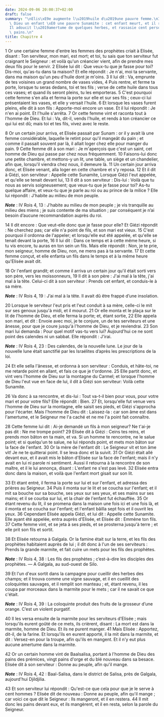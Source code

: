 ```yaml
---
date: 2024-09-06 20:00:37+02:00
draft: false
summary: "\nElis\xE9e augmente l\u2019huile d\u2019une pauvre femme.\nIl obtient de\
  \ Dieu un enfant \xE0 une pauvre Sunamite : cet enfant meurt, et il ressuscite.\n\
  Il adoucit l\u2019amertume de quelques herbes, et rassasie cent personnes avec quelques\
  \ pains.\n"
title: Chapitre 4
---
```





1 Or une certaine femme d'entre les femmes des prophètes criait à Elisée, disant : Ton serviteur, mon mari, est mort; et toi, tu sais que ton serviteur fut craignant le Seigneur : et voilà qu'un créancier vient, afin de prendre mes deux fils pour le servir. 2 Elisée lui dit : Que veux-tu que je fasse pour toi? Dis-moi, qu'as-tu dans ta maison? Et elle répondit : Je n'ai, moi ta servante, dans ma maison qu'un peu d'huile dont je m'oins. 3 Il lui dit : Va, emprunte de tes voisines un grand nombre de vases vides, 4 Puis rentre, et ferme ta porte, lorsque tu seras dedans, toi et tes fils ; verse de cette huile dans tous ces vases; et quand ils seront pleins, tu les emporteras. 5 C'est pourquoi cette femme s'en alla et ferma la porte sur elle et sur ses fils ; ceux-ci lui présentaient les vases, et elle y versait l'huile. 6 Et lorsque les vases furent pleins, elle dit à son fils : Apporte-moi encore un vase. Et il lui répondit : Je n'en ai point. Et l'huile s'arrêta. 7 Or cette femme vint et raconta tout à l'homme de
Dieu. Et lui : Va, dit-il, vends l'huile, et rends à ton créancier ce qui lui est dû; mais toi et tes fils, vivez avec le reste.


8 Or un certain jour arriva, et Elisée passait par Sunam : or il y avait là une femme considérable, laquelle le retint pour qu'il mangeât du pain ; et comme il passait souvent par là, il allait loger chez elle pour manger du pain. 9 Cette femme dit à son mari : Je m'aperçois que c'est un saint, cet homme de Dieu qui passe par chez nous fréquemment. 10 Faisons-lui donc une petite chambre, et mettons-y un lit, une table, un siège et un chandelier, afin que, lorsqu'il viendra chez nous, il demeure là. 11 Un certain jour arriva donc, et Elisée venant, alla loger en cette chambre et s'y reposa. 12 Et il dit à Giézi, son serviteur : Appelle cette Sunamite, Lorsque Giézi l'eut appelée, et qu'elle se tenait devant lui, 13 Il dit à son serviteur : Dis-lui : Voilà que tu nous as servis soigneusement; que veux-tu que je fasse pour toi? As-tu quelque affaire, et veux-tu que je parle au roi ou au prince de la milice ? Elle lui répondit : J'habite au milieu de mon peuple.

***Note*** :  IV Rois 4, 13 : J’habite au milieu de mon peuple ; je vis tranquille au milieu des miens ; je suis contente de ma situation ; par conséquent je n’ai besoin d’aucune recommandation auprès du roi.

14 Il dit encore : Que veut-elle donc que je fasse pour elle? Et Giézi répondit : Ne cherchez pas; car elle n'a point de fils, et son mari est vieux. 15 C'est pourquoi il ordonna de l'appeler; et lorsqu'elle eut été appelée, et qu'elle se tenait devant la porte, 16 Il lui dit : Dans ce temps et à cette même heure, si tu vis encore, tu auras en ton sein un fils. Mais elle répondit : Non, je te prie, mon seigneur, homme de Dieu, non, ne mens pas à ta servante. 17 Et cette femme conçut, et elle enfanta un fils dans le temps et à la même heure qu'Elisée avait dit.


18 Or l'enfant grandit; et comme il arriva un certain jour qu'il était sorti vers son père, vers les moissonneurs, 19 Il dit à son père : J'ai mal à la tête, j'ai mal à la tête. Celui-ci dit à son serviteur : Prends cet enfant, et conduis-le à sa mère.

***Note*** :  IV Rois 4, 19 : J’ai mal à la tête. Il avait dû être frappé d’une insolation.

20 Lorsque le serviteur l'eut pris et l'eut conduit à sa mère, celle-ci le mit sur ses genoux jusqu'à midi, et il mourut. 21 Or elle monta et le plaça sur le lit de l'homme de Dieu, et elle ferma la porte; et, étant sortie, 22 Elle appela son mari, et dit : Envoie avec moi, je te conjure, un de tes serviteurs et une ânesse, pour que je coure jusqu'à l'homme de Dieu, et je reviendrai. 23 Son mari lui demanda : Pour quel motif vas-tu vers lui? Aujourd'hui ce ne sont point des calendes ni un sabbat. Elle répondit : J'irai.

***Note*** :  IV Rois 4, 23 : Des calendes, de la nouvelle lune. Le jour de la nouvelle lune était sanctifié par les Israélites d’après les prescriptions de la loi.

24 Et elle sella l'ânesse, et ordonna à son serviteur : Conduis, et hâte-toi, ne me retarde point en allant, et fais ce que je t'ordonne. 25 Elle partit donc, et vint vers l'homme de Dieu sur la montagne du Carmel; et lorsque l'homme de Dieu l'eut vue en face de lui, il dit à Giézi son serviteur: Voilà cette Sunamite.


26 Va donc à sa rencontre, et dis-lui : Tout va-t-il bien pour vous, pour votre mari et pour votre fils? Elle répondit : Bien. 27 Et, lorsqu'elle fut venue vers l'homme de Dieu sur la montagne, elle saisit ses pieds, et Giézi s'approcha pour l'écarter. Mais l'homme de Dieu dit : Laissez-la : car son âme est dans l'amertume, et le Seigneur me l'a caché et ne me l'a point fait connaître.


28 Cette femme lui dit : Ai-je demandé un fils à mon seigneur? Ne t'ai-je pas dit : Ne me trompe point? 29 Elisée dit à Giézi : Ceins tes reins, et prends mon bâton en ta main, et va. Si un homme te rencontre, ne le salue point; et si quelqu'un te salue, ne lui réponds point, et mets mon bâton sur la face de l'enfant. 30 Or la mère de l'enfant dit : Le Seigneur vit et ton âme vit! Je ne te quitterai point. Il se leva donc et la suivit. 31 Or Giézi était allé devant eux, et il avait mis le bâton d'Elisée sur la face de l'enfant; mais il n'y avait en lui ni parole ni sentiment. Aussi il retourna à la rencontre de son maître, et il le lui annonça, disant : L'enfant ne s'est pas levé. 32 Elisée entra donc dans la maison, et voilà que l'enfant mort gisait sur son lit.


33 Et étant entré, il ferma la porte sur lui et sur l'enfant, et adressa des prières au Seigneur. 34 Puis il monta sur le lit et se coucha sur l'enfant; et il mit sa bouche sur sa bouche, ses yeux sur ses yeux, et ses mains sur ses mains; et il se courba sur lui, et la chair de l'enfant fut échauffée. 35 Or étant revenu du lit, il se promena dans la maison une fois ici et une fois là, et il monta et se coucha sur l'enfant; et l'enfant bâilla sept fois et il ouvrit les yeux. 36 Cependant Elisée appela Giézi, et lui dit : Appelle cette Sunamite. Elle ayant été appelée, entra auprès d'Elisée, et Elisée dit : Emmène ton fils. 37 Cette femme vint, et se jeta à ses pieds, et se prosterna jusqu'à terre ; et elle prit son fils et sortit.


38 Et Elisée retourna à Galgala. Or la famine était sur la terre, et les fils des prophètes habitaient auprès de lui ; il dit donc à l'un de ses serviteurs : Prends la grande marmite, et fait cuire un mets pour les fils des prophètes.

***Note*** :  IV Rois 4, 38 : Les fils des prophètes ; c’est-à-dire les disciples des prophètes. ― A Galgala, au sud-ouest de Silo.

39 Et l'un d'eux sortit dans la campagne pour cueillir des herbes des champs; et il trouva comme une vigne sauvage, et il en cueillit des coloquintes sauvages, et il remplit son manteau ; et, étant revenu, il les coupa par morceaux dans la marmite pour le mets ; car il ne savait ce que c'était.

***Note*** :  IV Rois 4, 39 : La coloquinte produit des fruits de la grosseur d’une orange. C’est un violent purgatif.

40 Il les versa ensuite de la marmite pour les serviteurs d'Elisée ; mais lorsqu'ils eurent goûté de ce mets, ils crièrent, disant : La mort est dans la marmite, homme de Dieu. Et ils ne purent manger. 41 Mais Elisée : Apportez, dit-il, de la farine. Et lorsqu'ils en eurent apporté, il la mit dans la marmite, et dit : Versez-en pour la troupe, afin qu'ils en mangent. Et il n'y eut plus aucune amertume dans la marmite.


42 Or un certain homme vint de Baalsalisa, portant à l'homme de Dieu des pains des prémices, vingt pains d'orge et du blé nouveau dans sa besace. Elisée dit à son serviteur : Donne au peuple, afin qu'il mange.

***Note*** :  IV Rois 4, 42 : Baal-Salisa, dans le district de Salisa, près de Galgala, aujourd'hui Djildjilia.

43 Et son serviteur lui répondit : Qu'est-ce que cela pour que je le serve à cent hommes ? Elisée dit de nouveau : Donne au peuple, afin qu'il mange ; car voici ce que dit le Seigneur : Ils mangeront, et il en restera. 44 Il mit donc les pains devant eux, et ils mangèrent, et il en resta, selon la parole du Seigneur.

